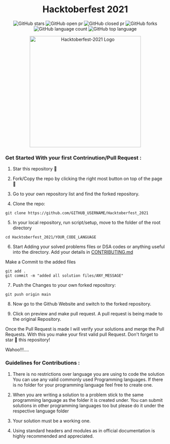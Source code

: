 <h1 align="center">Hacktoberfest 2021</h1>
<p align="center">
    <img alt="GitHub stars" src="https://img.shields.io/github/stars/AkshayNachappa/Hacktoberfest_2021?color=yellow">
    <img alt="GitHub open pr" src="https://img.shields.io/github/issues-pr/AkshayNachappa/hacktoberfest_2021?color=blue">
    <img alt="GitHub closed pr" src="https://img.shields.io/github/issues-pr-closed/AkshayNachappa/Hacktoberfest_2021?color=orange">
    <img alt="GitHub forks" src="https://img.shields.io/github/forks/AkshayNachappa/Hacktoberfest_2021?color=green">
    <img alt="GitHub language count" src="https://img.shields.io/github/languages/count/AkshayNachappa/Hacktoberfest_2021?color=white">
    <img alt="GitHub top language"src="https://img.shields.io/github/languages/top/AkshayNachappa/Hacktoberfest_2021?color=brown"></a>
    <br>
    
</p>
<p align="center">
    <img src="https://hacktoberfest.digitalocean.com/_nuxt/img/logo-hacktoberfest-full.f42e3b1.svg" alt="Hacktoberfest-2021 Logo" width="350">
</p>

### Get Started With your first Contrinution/Pull Request :

1. Star this repository 🌟 

2. Fork/Copy the repo by clicking the right most button on top of the page 🍴  

3. Go to your own repository list and find the forked repository.

4. Clone the repo:

```
git clone https://github.com/GITHUB_USERNAME/Hacktoberfest_2021
```

5. In your local repository, run script/setup, move to the folder of the root directory

```
cd Hacktoberfest_2021/YOUR_CODE_LANGUAGE 
```

6. Start Adding your solved problems files or DSA codes or anything useful into the directory. Add your details in [CONTRIBUTING.md](https://github.com/AkshayNachappa/Hacktoberfest_2021/blob/main/CONTRIBUTING.md)

Make a Commit to the added files

```
git add .
git commit -m "added all solution files/ANY_MESSAGE"
```

7. Push the Changes to your own forked repository:

```
git push origin main
```
8. Now go to the Github Website and switch to the forked repository.

9. Click on preview and make pull request. A pull request is being made to the original Repository.

Once the Pull Request is made I will verify your solutions and merge the Pull Requests. With this you make your first valid pull Request. Don't forget to star 🌟 this repository!

Wahoo!!!....

### Guidelines for Contributions :

1. There is no restrictions over language you are using to code the solution You can use any valid commonly used Programming languages. If there is no folder for your programming language feel free to create one.

2. When you are writing a solution to a problem stick to the same programming language as the folder it is created under. You can submit solutions in other programming languages too but please do it under the respective language folder

3. Your solution must be a working one.

4. Using standard headers and modules as in official documentation is highly recommended and appreciated.
 
